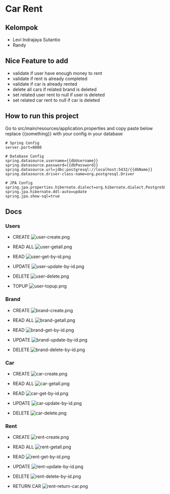 # Car Rent

## Kelompok

- Levi Indrajaya Sutantio
- Randy

## Nice Feature to add

- validate if user have enough money to rent
- validate if rent is already completed
- validate if car is already rented
- delete all cars if related brand is deleted
- set related user rent to null if user is deleted
- set related car rent to null if car is deleted

## How to run this project

Go to src/main/resources/application.properties and copy paste below replace {{something}} with your config in your
database

```text
# Spring Config
server.port=8080

# Database Config
spring.datasource.username={{dbUsername}}
spring.datasource.password={{dbPassword}}
spring.datasource.url=jdbc:postgresql://localhost:5432/{{dbName}}
spring.datasource.driver-class-name=org.postgresql.Driver

# JPA Config
spring.jpa.properties.hibernate.dialect=org.hibernate.dialect.PostgreSQLDialect
spring.jpa.hibernate.ddl-auto=update
spring.jpa.show-sql=true
```

## Docs

### Users

- CREATE
  ![user-create.png](images%2Fuser-create.png)

- READ ALL
  ![user-getall.png](images%2Fuser-getall.png)

- READ
  ![user-get-by-id.png](images%2Fuser-get-by-id.png)

- UPDATE
  ![user-update-by-id.png](images%2Fuser-update-by-id.png)

- DELETE
  ![user-delete.png](images%2Fuser-delete.png)

- TOPUP
  ![user-topup.png](images%2Fuser-topup.png)

### Brand

- CREATE
  ![brand-create.png](images%2Fbrand-create.png)

- READ ALL
  ![brand-getall.png](images%2Fbrand-getall.png)

- READ
  ![brand-get-by-id.png](images%2Fbrand-get-by-id.png)

- UPDATE
  ![brand-update-by-id.png](images%2Fbrand-update-by-id.png)

- DELETE
  ![brand-delete-by-id.png](images%2Fbrand-delete-by-id.png)

### Car

- CREATE
  ![car-create.png](images%2Fcar-create.png)

- READ ALL
  ![car-getall.png](images%2Fcar-getall.png)

- READ
  ![car-get-by-id.png](images%2Fcar-get-by-id.png)

- UPDATE
  ![car-update-by-id.png](images%2Fcar-update-by-id.png)

- DELETE
  ![car-delete.png](images%2Fcar-delete.png)

### Rent

- CREATE
  ![rent-create.png](images%2Frent-create.png)

- READ ALL
  ![rent-getall.png](images%2Frent-getall.png)

- READ
  ![rent-get-by-id.png](images%2Frent-get-by-id.png)

- UPDATE
  ![rent-update-by-id.png](images%2Frent-update-by-id.png)

- DELETE
  ![rent-delete-by-id.png](images%2Frent-delete-by-id.png)

- RETURN CAR
  ![rent-return-car.png](images%2Frent-return-car.png)
  